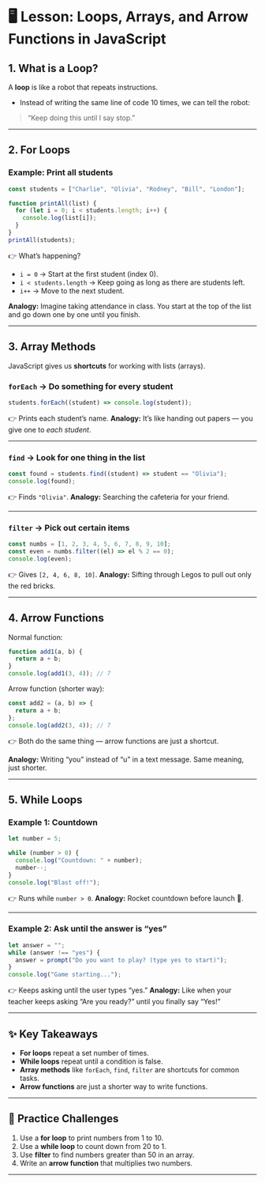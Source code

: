 # 🖥️ Lesson: Loops, Arrays, and Arrow Functions in JavaScript

## 1. What is a Loop?

A **loop** is like a robot that repeats instructions.

* Instead of writing the same line of code 10 times, we can tell the robot:

> “Keep doing this until I say stop.”

---

## 2. For Loops

### Example: Print all students

```js
const students = ["Charlie", "Olivia", "Rodney", "Bill", "London"];

function printAll(list) {
  for (let i = 0; i < students.length; i++) {
    console.log(list[i]);
  }
}
printAll(students);
```

👉 What’s happening?

* `i = 0` → Start at the first student (index 0).
* `i < students.length` → Keep going as long as there are students left.
* `i++` → Move to the next student.

**Analogy:**
Imagine taking attendance in class. You start at the top of the list and go down one by one until you finish.

---

## 3. Array Methods

JavaScript gives us **shortcuts** for working with lists (arrays).

### `forEach` → Do something for every student

```js
students.forEach((student) => console.log(student));
```

👉 Prints each student’s name.
**Analogy:** It’s like handing out papers — you give one to *each student*.

---

### `find` → Look for one thing in the list

```js
const found = students.find((student) => student == "Olivia");
console.log(found);
```

👉 Finds `"Olivia"`.
**Analogy:** Searching the cafeteria for your friend.

---

### `filter` → Pick out certain items

```js
const numbs = [1, 2, 3, 4, 5, 6, 7, 8, 9, 10];
const even = numbs.filter((el) => el % 2 == 0);
console.log(even);
```

👉 Gives `[2, 4, 6, 8, 10]`.
**Analogy:** Sifting through Legos to pull out only the red bricks.

---

## 4. Arrow Functions

Normal function:

```js
function add1(a, b) {
  return a + b;
}
console.log(add1(3, 4)); // 7
```

Arrow function (shorter way):

```js
const add2 = (a, b) => {
  return a + b;
};
console.log(add2(3, 4)); // 7
```

👉 Both do the same thing — arrow functions are just a shortcut.

**Analogy:** Writing “you” instead of “u” in a text message. Same meaning, just shorter.

---

## 5. While Loops

### Example 1: Countdown

```js
let number = 5;

while (number > 0) {
  console.log("Countdown: " + number);
  number--;
}
console.log("Blast off!");
```

👉 Runs while `number > 0`.
**Analogy:** Rocket countdown before launch 🚀.

---

### Example 2: Ask until the answer is “yes”

```js
let answer = "";
while (answer !== "yes") {
  answer = prompt("Do you want to play? (type yes to start)");
}
console.log("Game starting...");
```

👉 Keeps asking until the user types “yes.”
**Analogy:** Like when your teacher keeps asking “Are you ready?” until you finally say “Yes!”

---

## ✨ Key Takeaways

* **For loops** repeat a set number of times.
* **While loops** repeat until a condition is false.
* **Array methods** like `forEach`, `find`, `filter` are shortcuts for common tasks.
* **Arrow functions** are just a shorter way to write functions.

---

## 🎯 Practice Challenges

1. Use a **for loop** to print numbers from 1 to 10.
2. Use a **while loop** to count down from 20 to 1.
3. Use **filter** to find numbers greater than 50 in an array.
4. Write an **arrow function** that multiplies two numbers.

---
